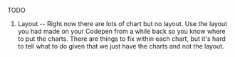 TODO

1. Layout -- Right now there are lots of chart but no layout. Use the layout you had made on your Codepen from a while back so you know where to put the charts. There are things to fix within each chart, but it's hard to tell what to do given that we just have the charts and not the layout.
